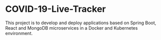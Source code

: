 # COVID-19-Live-Tracker

This project is to develop and deploy applications based on Spring Boot, React and MongoDB microservices in a Docker and Kubernetes environment.
